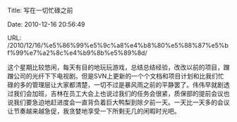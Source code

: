 Title: 写在一切忙碌之前

Date: 2010-12-16 20:56:49

URL: /2010/12/16/%e5%86%99%e5%9c%a8%e4%b8%80%e5%88%87%e5%bf%99%e7%a2%8c%e4%b9%8b%e5%89%8d/

这个星期比较悠闲，每天有目的地玩玩游戏，总结总结经验，改改以前的项目，蹭蹭公司的光纤下下电视剧。但是SVN上更新的一个个文档和项目计划和比我们忙 碌的多的管理层让大家都清楚，一切不过是暴风雨之前的平静罢了。伟伟早就剧透过我们会加班，吉林在员工大会上也说过我们的任务会很紧，质保部的提前会议也 说我们要急迫地赶进度会一直背负着巨大鸭梨到除夕前一天。一天比一天多的会议让节奏越来越急促，我贪婪地享受一下所剩无几的闲暇时光吧。